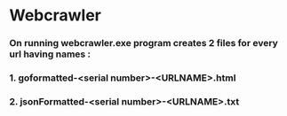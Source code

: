 # Webcrawler
### On running webcrawler.exe program creates 2 files for every url having names :
### 1. goformatted-\<serial number>\-\<URLNAME\>.html
### 2. jsonFormatted-\<serial number>\-\<URLNAME\>.txt
